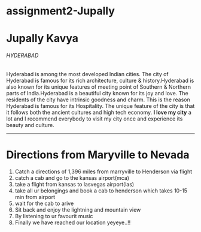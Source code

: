 # assignment2-Jupally
# Jupally Kavya
###### HYDERABAD

Hyderabad is among the most developed Indian cities. The city of Hyderabad is famous for its  rich architecture, culture & history.Hyderabad is also known for its unique features of meeting point of Southern & Northern parts of India.Hyderabad is a beautiful city known for its joy and love. The residents of the city have intrinsic goodness and charm. This is the reason Hyderabad is famous for its Hospitality. The unique feature of the city is that it follows both the ancient cultures and high tech economy. **I love my city** a lot and I recommend everybody to visit my city once and experience its beauty and culture.

---

# Directions from Maryville to Nevada
1. Catch a directions of 1,396 miles from marryville to Henderson via flight
2. catch a cab and go to the kansas airport(mca)
  1. take a flight from kansas to lasvegas airport(las)
  2. take all ur belongings and book a cab to henderson which takes 10-15 min from airport
3. wait for the cab to arive 
  1. Sit back and enjoy the lightning and mountain view 
  2. By listening to ur favourit music
4. Finally we have reached our location yeyeye..!!      


